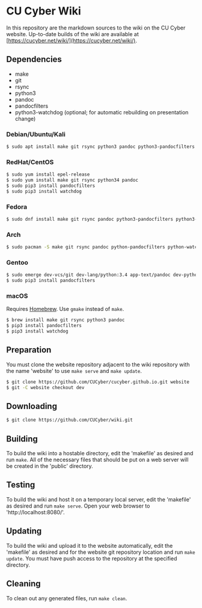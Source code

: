CU Cyber Wiki
=============

In this repository are the markdown sources to the wiki on the CU Cyber website. Up-to-date builds of the wiki are available at [https://cucyber.net/wiki/](https://cucyber.net/wiki/).


## Dependencies

* make
* git
* rsync
* python3
* pandoc
* pandocfilters
* python3-watchdog (optional; for automatic rebuilding on presentation change)


### Debian/Ubuntu/Kali

```sh
$ sudo apt install make git rsync python3 pandoc python3-pandocfilters python3-watchdog
```


### RedHat/CentOS

```sh
$ sudo yum install epel-release
$ sudo yum install make git rsync python34 pandoc
$ sudo pip3 install pandocfilters
$ sudo pip3 install watchdog
```


### Fedora

```sh
$ sudo dnf install make git rsync pandoc python3-pandocfilters python3-watchdog
```


### Arch

```sh
$ sudo pacman -S make git rsync pandoc python-pandocfilters python-watchdog
```


### Gentoo

```sh
$ sudo emerge dev-vcs/git dev-lang/python:3.4 app-text/pandoc dev-python/watchdog
$ sudo pip3 install pandocfilters
```


### macOS

Requires [Homebrew](https://brew.sh/). Use `gmake` instead of `make`.

```sh
$ brew install make git rsync python3 pandoc
$ pip3 install pandocfilters
$ pip3 install watchdog
```


## Preparation

You must clone the website repository adjacent to the wiki repository with the name 'website' to use `make serve` and `make update`.

```sh
$ git clone https://github.com/CUCyber/cucyber.github.io.git website
$ git -C website checkout dev
```


## Downloading

```sh
$ git clone https://github.com/CUCyber/wiki.git
```


## Building

To build the wiki into a hostable directory, edit the 'makefile' as desired and run `make`. All of the necessary files that should be put on a web server will be created in the 'public' directory.


## Testing

To build the wiki and host it on a temporary local server, edit the 'makefile' as desired and run `make serve`. Open your web browser to 'http://localhost:8080/'.


## Updating

To build the wiki and upload it to the website automatically, edit the 'makefile' as desired and for the website git repository location and run `make update`. You must have push access to the repository at the specified directory.


## Cleaning

To clean out any generated files, run `make clean`.
